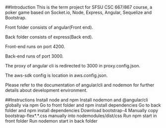 ##Introduction
This is the term project for SFSU CSC 667/867 course, a poker game based on Socket.io, Node, Express, Angular, Sequelize and Bootstrap.<br/>

Front folder consists of angular(Front end).

Back folder consists of express(Back end).

Front-end runs on port 4200.

Back-end runs of port 3000.

The proxy of angular cli is redirected to 3000 in proxy.config.json.

The aws-sdk config is location in aws.config.json.

Please refer to the documentation of angular/cli and nodemon for further details about development environment.

##Instructions
Install node and npm
Install nodemon and @angular/cli globally via npm
Go to front folder and npm install dependencies
Go to back folder and npm install dependencies
Download bootstrap-4
Manually copy bootstrap-flex*.*.css manually into nodemodules/dist/css
Run npm start in front folder
Run nodemon start in back folder